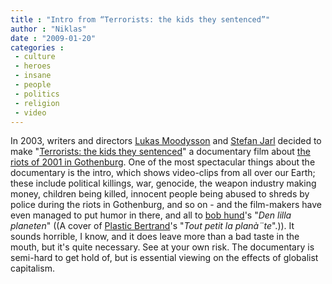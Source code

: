 ```yaml
---
title : "Intro from “Terrorists: the kids they sentenced”"
author : "Niklas"
date : "2009-01-20"
categories : 
 - culture
 - heroes
 - insane
 - people
 - politics
 - religion
 - video
---
```


In 2003, writers and directors [Lukas Moodysson](http://www.imdb.com/name/nm0600546) and [Stefan Jarl](http://www.imdb.com/name/nm0418724) decided to make "[Terrorists: the kids they sentenced](http://www.imdb.com/title/tt0374272)" a documentary film about [the riots of 2001 in Gothenburg](http://en.wikipedia.org/wiki/Protests_during_the_EU_summit_in_Gothenburg_2001). One of the most spectacular things about the documentary is the intro, which shows video-clips from all over our Earth; these include political killings, war, genocide, the weapon industry making money, children being killed, innocent people being abused to shreds by police during the riots in Gothenburg, and so on - and the film-makers have even managed to put humor in there, and all to [bob hund](http://en.wikipedia.org/wiki/Bob_Hund)'s "_Den lilla planeten_" ((A cover of [Plastic Bertrand](http://en.wikipedia.org/wiki/Plastic_Bertrand)'s "_Tout petit la planà¨te_".)). It sounds horrible, I know, and it does leave more than a bad taste in the mouth, but it's quite necessary. See at your own risk. The documentary is semi-hard to get hold of, but is essential viewing on the effects of globalist capitalism.
